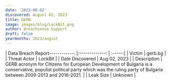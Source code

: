 ```yaml
---
date: '2023-08-02'
discovered: August 02, 2023
title: GERB
image: images/blog/LockBit.png
author: Breachsense Support
draft: false
yearmonths: 2023/august
---
```


| Data Breach Report------------:     |:-------------:    | :-----:|
| Victim      | gerb.bg      | 
| Threat Actor      | LockBit      | 
| Date Discovered      | Aug 02, 2023      | 
| Description      | GERB acronym for Citizens for European Development of Bulgaria is a conservative, populist political party which was the ruling party of Bulgaria between 2009-2013 and 2016-2021.      | 
| Leak Size      | Unknown      | 

